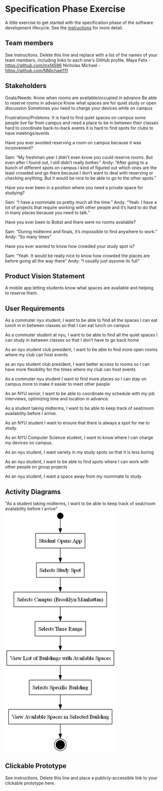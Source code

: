 # Specification Phase Exercise

A little exercise to get started with the specification phase of the software development lifecycle. See the [instructions](instructions.md) for more detail.

## Team members

See instructions. Delete this line and replace with a list of the names of your team members, including links to each one's GitHub profile.
Maya Felix - https://github.com/mxf4596
Nicholas Michael - https://github.com/NMichael111

## Stakeholders

Goals/Needs:
Know when rooms are available/occupied in advance
Be able to reserve rooms in advance
Know what spaces are for quiet study or open discussion
Sometimes you need to charge your devices while on campus


Frustrations/Problems:
It is hard to find quiet spaces on campus
some people live far from campus and need a place to be in between their classes
hard to coordinate back-to-back events
it is hard to find spots for clubs to have meetings/events



Have you ever avoided reserving a room on campus because it was inconvenient?

Sam: “My freshman year I didn’t even know you could reserve rooms. But even after I found out, I still didn’t really bother.”
Andy: “After going to a bunch of different spots on campus I kind of figured out which ones are the least crowded and go there because I don’t want to deal with reserving or checking anything. But it would be nice to be able to go to the other spots.”


Have you ever been in a position where you need a private space for studying?

Sam: “I have a roommate so pretty much all the time.”
Andy: “Yeah. I have a lot of projects that require working with other people and it’s hard to do that in many places because you need to talk.”


Have you ever been to Bobst and there were no rooms available?

Sam: “During midterms and finals, it’s impossible to find anywhere to work.”
Andy: “So many times”


Have you ever wanted to know how crowded your study spot is?

Sam: “Yeah. It would be really nice to know how crowded the places are before going all the way there”
Andy: “I usually just assume its full”


## Product Vision Statement

A mobile app letting students know what spaces are available and helping to reserve them.

## User Requirements

As a commuter nyu student, I want to be able to find all the spaces I can eat lunch in in between classes so that I can eat lunch on campus

As a commuter student at nyu, I want to be able to find all the quiet spaces I can study in between classes so that I don’t have to go back home

As an nyu student club president, I want to be able to find more open rooms where my club can host events

as an nyu student club president, I want better access to rooms so I can have more flexibility for the times where my club can host events 

As a commuter nyu student I want to find more places so I can stay on campus more to make it easier to meet other people

As an NYU senior, I want to be able to coordinate my schedule with my job interviews, optimizing time and location in advance.

As a student taking midterms, I want to be able to keep track of seat/room availability before I arrive. 

As an NYU student I want to ensure that there is always a spot for me to study.

As an NYU Computer Science student, I want to know where I can charge my devices on campus.

As an nyu student, I want variety in my study spots so that it is less boring

As an nyu student, I want to be able to find spots where I can work with other people on group projects

As an nyu student, I want a space away from my roommate to study


## Activity Diagrams

"As a student taking midterms, I want to be able to keep track of seat/room availability before I arrive"
    ![Activity Diagram 1](uml1.png)

## Clickable Prototype

See instructions. Delete this line and place a publicly-accessible link to your clickable prototype here.
